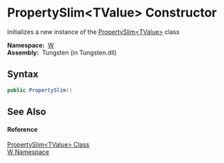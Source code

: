 PropertySlim&lt;TValue> Constructor
===================================
   Initializes a new instance of the [PropertySlim&lt;TValue>][1] class

  **Namespace:**  [W][2]  
  **Assembly:**  Tungsten (in Tungsten.dll)

Syntax
------

```csharp
public PropertySlim()
```


See Also
--------

#### Reference
[PropertySlim&lt;TValue> Class][1]  
[W Namespace][2]  

[1]: README.md
[2]: ../README.md